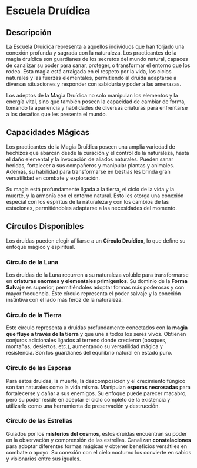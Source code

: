 # Escuela Druídica

## Descripción

La Escuela Druídica representa a aquellos individuos que han forjado una conexión profunda y sagrada con la naturaleza. Los practicantes de la magia druídica son guardianes de los secretos del mundo natural, capaces de canalizar su poder para sanar, proteger, o transformar el entorno que los rodea. Esta magia está arraigada en el respeto por la vida, los ciclos naturales y las fuerzas elementales, permitiendo al druida adaptarse a diversas situaciones y responder con sabiduría y poder a las amenazas.

Los adeptos de la Magia Druídica no solo manipulan los elementos y la energía vital, sino que también poseen la capacidad de cambiar de forma, tomando la apariencia y habilidades de diversas criaturas para enfrentarse a los desafíos que les presenta el mundo.

## Capacidades Mágicas

Los practicantes de la Magia Druídica poseen una amplia variedad de hechizos que abarcan desde la curación y el control de la naturaleza, hasta el daño elemental y la invocación de aliados naturales. Pueden sanar heridas, fortalecer a sus compañeros y manipular plantas y animales. Además, su habilidad para transformarse en bestias les brinda gran versatilidad en combate y exploración.

Su magia está profundamente ligada a la tierra, el ciclo de la vida y la muerte, y la armonía con el entorno natural. Esto les otorga una conexión especial con los espíritus de la naturaleza y con los cambios de las estaciones, permitiéndoles adaptarse a las necesidades del momento.

## Círculos Disponibles

Los druidas pueden elegir afiliarse a un **Círculo Druídico**, lo que define su enfoque mágico y espiritual.

### Círculo de la Luna

Los druidas de la Luna recurren a su naturaleza voluble para transformarse en **criaturas enormes y elementales primigenios**. Su dominio de la **Forma Salvaje** es superior, permitiéndoles adoptar formas más poderosas y con mayor frecuencia. Este círculo representa el poder salvaje y la conexión instintiva con el lado más feroz de la naturaleza.

### Círculo de la Tierra

Este círculo representa a druidas profundamente conectados con la **magia que fluye a través de la tierra** y que une a todos los seres vivos. Obtienen conjuros adicionales ligados al terreno donde crecieron (bosques, montañas, desiertos, etc.), aumentando su versatilidad mágica y resistencia. Son los guardianes del equilibrio natural en estado puro.

### Círculo de las Esporas

Para estos druidas, la muerte, la descomposición y el crecimiento fúngico son tan naturales como la vida misma. Manipulan **esporas necrosadas** para fortalecerse y dañar a sus enemigos. Su enfoque puede parecer macabro, pero su poder reside en aceptar el ciclo completo de la existencia y utilizarlo como una herramienta de preservación y destrucción.

### Círculo de las Estrellas

Guiados por los **misterios del cosmos**, estos druidas encuentran su poder en la observación y comprensión de las estrellas. Canalizan **constelaciones** para adoptar diferentes formas mágicas y obtener beneficios versátiles en combate o apoyo. Su conexión con el cielo nocturno los convierte en sabios y visionarios entre sus iguales.
